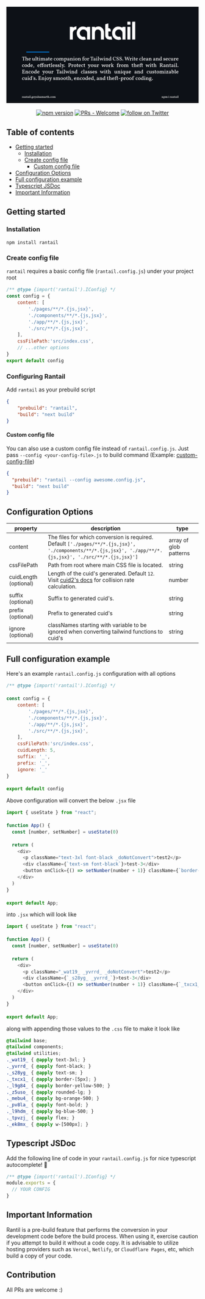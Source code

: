 [![BANNER](../../assets/banner.svg)](rantail.goyalsamarth.com)

<div align="center">

[![npm version](https://badge.fury.io/js/rantail.svg)](https://badge.fury.io/js/rantail) 
[![PRs - Welcome](https://img.shields.io/badge/PRs-Welcome-2ea44f)](https://github.com/igoyalsamarth/rantail/pulls)
<a href="https://twitter.com/intent/follow?screen_name=igoyalsamarth">
<img src="https://img.shields.io/twitter/follow/igoyalsamarth?style=social&logo=twitter" alt="follow on Twitter">
</a>

</div>

## Table of contents

- [Getting started](#getting-started)
  - [Installation](#installation)
  - [Create config file](#create-config-file)
    - [Custom config file](#custom-config-file)
- [Configuration Options](#configuration-options)
- [Full configuration example](#full-configuration-example)
- [Typescript JSDoc](#typescript-jsdoc)
- [Important Information](#important-information)

## Getting started

### Installation

```shell
npm install rantail
```

### Create config file

`rantail` requires a basic config file (`rantail.config.js`) under your project root

```js
/** @type {import('rantail').IConfig} */
const config = {
    content: [
        './pages/**/*.{js,jsx}',
        './components/**/*.{js,jsx}',
        './app/**/*.{js,jsx}',
        './src/**/*.{js,jsx}',
    ],
    cssFilePath:'src/index.css',
    // ...other options
}
export default config
```
### Configuring Rantail

Add `rantail` as your prebuild script

```json
{
    "prebuild": "rantail",
    "build": "next build"
}
```

#### Custom config file

You can also use a custom config file instead of `rantail.config.js`. Just pass `--config <your-config-file>.js` to build command (Example: [custom-config-file](https://github.com/igoyalsamarth/rantail/tree/master/examples/custom-config-file))

```json
{
  "prebuild": "rantail --config awesome.config.js",
  "build": "next build"
}
```

## Configuration Options

| property                                            | description                                                                                                                                                                                                                                                                                                                                                                                                                          | type                                                                                                                     |
| --------------------------------------------------- | ------------------------------------------------------------------------------------------------------------------------------------------------------------------------------------------------------------------------------------------------------------------------------------------------------------------------------------------------------------------------------------------------------------------------------------ | ------------------------------------------------------------------------------------------------------------------------ |
| content                                             | The files for which conversion is required. Default ```['./pages/**/*.{js,jsx}', './components/**/*.{js,jsx}', './app/**/*.{js,jsx}', './src/**/*.{js,jsx}']```                                                                                                                                                                                                                                                                                                                                                                                                            | array of glob patterns                                                                                                                   |
cssFilePath|Path from root where main CSS file is located.                                    | string                                                                                                                                                                                                                                                                                                                                                                                                                      |
| cuidLength (optional)                               | Length of the cuid's generated. Default `12`. Visit [cuid2's docs](https://github.com/paralleldrive/cuid2) for collision rate calculation.                                                                                                                                                                                                                                                                                                                                                                                                   | number                                                                                                                   |
| suffix (optional)                                 | Suffix to generated cuid's.                                                                                                                                                                                                                                                                                                                                                                                                              | string                                                                                                                   |
| prefix (optional)                      | Prefix to generated cuid's                                                                                                                                                                                                                                                                                                                                                | string                                                                                                                   |
| ignore (optional)                            | classNames starting with variable to be ignored when converting tailwind functions to cuid's                                                                                                                                                                                                                                                                                                                                                                       |       string|

## Full configuration example

Here's an example `rantail.config.js` configuration with all options

```js
/** @type {import('rantail').IConfig} */

const config = {
    content: [
        './pages/**/*.{js,jsx}',
        './components/**/*.{js,jsx}',
        './app/**/*.{js,jsx}',
        './src/**/*.{js,jsx}',
    ],
    cssFilePath:'src/index.css',
    cuidLength: 5,
    suffix: '_',
    prefix: '_',
    ignore: '_'
}

export default config
```

Above configuration will convert the below `.jsx` file

```js
import { useState } from "react";

function App() {
  const [number, setNumber] = useState(0)

  return (
    <div>
      <p className="text-3xl font-black _doNotConvert">test2</p>
      <div className={`text-sm font-black`}>test-3</div>
      <button onClick={() => setNumber(number + 1)} className={`border-[5px] border-yellow-500 rounded-lg ${number % 2 === 0 ? 'bg-orange-500 font-bold' : 'bg-blue-500 font-black'} `}>Press Me</button>
    </div>
  )
}

export default App;
```
into `.jsx` which will look like

```js
import { useState } from "react";

function App() {
  const [number, setNumber] = useState(0)

  return (
    <div>
      <p className="_wat19_ _yvrrd_ _doNotConvert">test2</p>
      <div className={`_s28yg_ _yvrrd_`}>test-3</div>
      <button onClick={() => setNumber(number + 1)} className={`_txcx1_ _l9g84_ _z5uso_ ${number % 2 === 0 ? '_mebu4_ _pv8la_' : '_l9hdm_ _yvrrd_'} `}>Press Me</button>
    </div>
  )
}

export default App;
```

along with appending those values to the `.css` file to make it look like 

```css
@tailwind base;
@tailwind components;
@tailwind utilities;
._wat19_ { @apply text-3xl; }
._yvrrd_ { @apply font-black; }
._s28yg_ { @apply text-sm; }
._txcx1_ { @apply border-[5px]; }
._l9g84_ { @apply border-yellow-500; }
._z5uso_ { @apply rounded-lg; }
._mebu4_ { @apply bg-orange-500; }
._pv8la_ { @apply font-bold; }
._l9hdm_ { @apply bg-blue-500; }
._tpvzj_ { @apply flex; }
._ek8mx_ { @apply w-[500px]; }
```

## Typescript JSDoc

Add the following line of code in your `rantail.config.js` for nice typescript autocomplete! 💖

```js
/** @type {import('rantail').IConfig} */
module.exports = {
  // YOUR CONFIG
}
```

## Important Information

Rantil is a pre-build feature that performs the conversion in your development code before the build process. When using it, exercise caution if you attempt to build it without a code copy. It is advisable to utilize hosting providers such as `Vercel`, `Netlify`, or `Cloudflare Pages`, etc, which build a copy of your code.


## Contribution

All PRs are welcome :)
